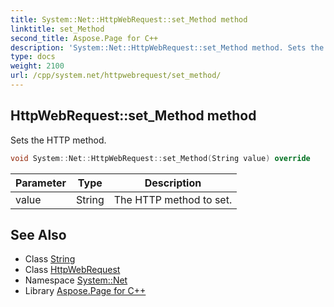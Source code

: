 ```yaml
---
title: System::Net::HttpWebRequest::set_Method method
linktitle: set_Method
second_title: Aspose.Page for C++
description: 'System::Net::HttpWebRequest::set_Method method. Sets the HTTP method in C++.'
type: docs
weight: 2100
url: /cpp/system.net/httpwebrequest/set_method/
---
```

## HttpWebRequest::set_Method method


Sets the HTTP method.

```cpp
void System::Net::HttpWebRequest::set_Method(String value) override
```


| Parameter | Type | Description |
| --- | --- | --- |
| value | String | The HTTP method to set. |

## See Also

* Class [String](../../../system/string/)
* Class [HttpWebRequest](../)
* Namespace [System::Net](../../)
* Library [Aspose.Page for C++](../../../)
